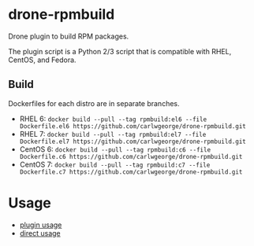 # drone-rpmbuild

Drone plugin to build RPM packages.

The plugin script is a Python 2/3 script that is compatible with RHEL, CentOS, and Fedora.

## Build

Dockerfiles for each distro are in separate branches.

* RHEL 6: `docker build --pull --tag rpmbuild:el6 --file Dockerfile.el6 https://github.com/carlwgeorge/drone-rpmbuild.git`
* RHEL 7: `docker build --pull --tag rpmbuild:el7 --file Dockerfile.el7 https://github.com/carlwgeorge/drone-rpmbuild.git`
* CentOS 6: `docker build --pull --tag rpmbuild:c6 --file Dockerfile.c6 https://github.com/carlwgeorge/drone-rpmbuild.git`
* CentOS 7: `docker build --pull --tag rpmbuild:c7 --file Dockerfile.c7 https://github.com/carlwgeorge/drone-rpmbuild.git`

# Usage

- [plugin usage](USAGE.md#plugin-usage)
- [direct usage](USAGE.md#direct-usage)
